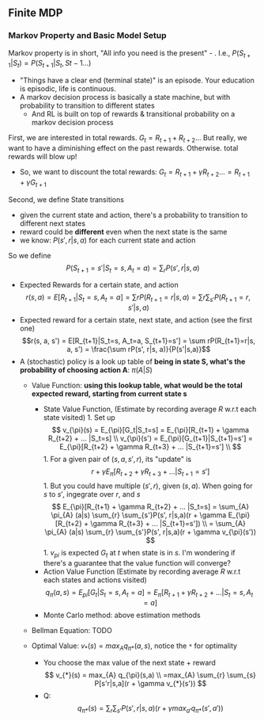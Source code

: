 ## Finite MDP
### Markov Property and Basic Model Setup
Markov property is in short, "All info you need is the present" - . I.e., $P(S_{t+1}|S_{t}) = P(S_{t+1}|S_{t}, S{t-1} ...)$
- "Things have a clear end (terminal state)" is an episode. Your education is episodic, life is continuous.
- A markov decision process is basically a state machine, but with probability to transition to different states
  - And RL is built on top of rewards & transitional probability on a markov decision process

First, we are interested in total rewards. $G_t = R_{t+1}+R_{t+2} ...$ But really, we want to have a diminishing effect on the past rewards. Otherwise. total rewards will blow up!
  - So, we want to discount the total rewards: $G_t=R_{t+1} + \gamma R_{t+2} ... = R_{t+1} + \gamma G_{t+1}$

Second, we define State transitions
  - given the current state and action, there's a probability to transition to different next states
  - reward could be **different** even when the next state is the same
  - we know: $P(s', r| s, a)$ for each current state and action

So we define
    $$P(S_{t+1}=s'|S_t=s, A_t=a) = \sum_{r} P(s', r|s, a)$$
  - Expected Rewards for a certain state, and action
        $$r(s, a) = E[R_{t+1}|S_t=s, A_t=a] = \sum rP(R_{t+1}=r|s, a) = \sum r \sum_{s'}P(R_{t+1}=r, s'|s, a)$$
  - Expected reward for a certain state, next state, and action (see the first one)
        $$r(s, a, s') = E[R_{t+1}|S_t=s, A_t=a, S_{t+1}=s'] = \sum rP(R_{t+1}=r|s, a, s') = \frac{\sum rP(s', r|s, a)}{P(s'|s,a)}$$
- A (stochastic) policy is a look up table of **being in state S, what's the probability of choosing action A**: $\pi (A|S)$
  - Value Function: **using this lookup table, what would be the total expected reward, starting from current state s**
    - State Value Function, (Estimate by recording average $R$ w.r.t each state visited)
            1. Set up
                $$
                v_{\pi}(s) = E_{\pi}[G_t|S_t=s] = E_{\pi}[R_{t+1} + \gamma R_{t+2} + ... |S_t=s]
                \\
                v_{\pi}(s') = E_{\pi}[G_{t+1}|S_{t+1}=s'] = E_{\pi}[R_{t+2} + \gamma R_{t+3} + ... |S_{t+1}=s']
                \\
                $$
            1. For a given pair of $(s, a, s', r)$, its "update" is
                $$r + \gamma E_{\pi}[R_{t+2} + \gamma R_{t+3} + ... |S_{t+1}=s']$$
            1. But you could have multiple $(s', r)$, given $(s,a)$. When going for $s$ to $s'$, ingegrate over $r$, and $s$
                $$
                E_{\pi}[R_{t+1} + \gamma R_{t+2} + ... |S_t=s] =
                \sum_{A} \pi_{A} (a|s) \sum_{r} \sum_{s'}P(s', r|s,a)(r + \gamma E_{\pi}[R_{t+2} + \gamma R_{t+3} + ... |S_{t+1}=s'])
                \\
                = \sum_{A} \pi_{A} (a|s) \sum_{r} \sum_{s'}P(s', r|s,a)(r + \gamma v_{\pi}(s'))
                $$
            1. $v_{pi}$ is expected $G_t$ at $t$ when state is in $s$. I'm wondering if there's a guarantee that the value function will converge?
    - Action Value Function (Estimate by recording average $R$ w.r.t each states and actions visited)
            $$
            q_{\pi}(a, s) = E_{pi}[G_t|S_t=s, A_t=a] = E_{\pi}[R_{t+1} + \gamma R_{t+2} + ... |S_t=s, A_t=a]
            $$
    - Monte Carlo method: above estimation methods

  - Bellman Equation: TODO
  - Optimal Value: $v_{*}(s) = max_{A} q_{\pi*}(a,s)$, notice the `*` for optimality
    - You choose the max value of the next state + reward
            $$
            v_{*}(s) = max_{A} q_{\pi}(s,a)
            \\
            =max_{A} \sum_{r} \sum_{s} P[s'r|s,a](r + \gamma v_{*}(s'))
            $$
    - Q:
            $$
            q_{\pi*}(s) = \sum_{r} \sum_{s'} P(s', r|s, a)(r + \gamma max_{a'} q_{\pi *}(s', a'))
            $$

